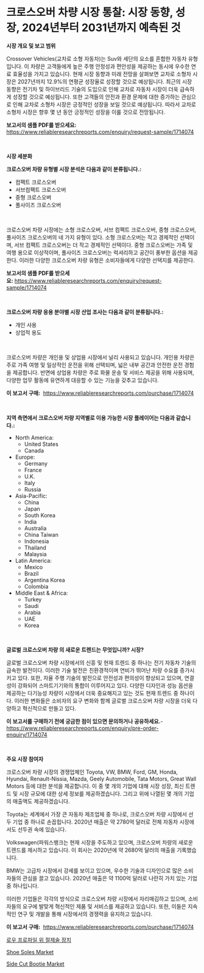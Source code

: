 <p><h1>크로스오버 차량 시장 통찰: 시장 동향, 성장, 2024년부터 2031년까지 예측된 것</h1></p><p><strong>시장 개요 및 보고 범위</strong></p>
<p><p>Crossover Vehicles(교차로 소형 자동차)는 Suv와 세단의 요소를 혼합한 자동차 유형입니다. 이 차량은 고객들에게 높은 주행 안정성과 편안성을 제공하는 동시에 우수한 연료 효율성을 가지고 있습니다. 현재 시장 동향과 미래 전망을 살펴보면 교차로 소형차 시장은 2027년까지 12.9%의 연평균 성장율로 성장할 것으로 예상됩니다. 최근의 시장 동향은 전기차 및 하이브리드 기술의 도입으로 인해 교차로 자동차 시장이 더욱 급속하게 성장할 것으로 예상됩니다. 또한 고객들의 안전과 환경 문제에 대한 증가하는 관심으로 인해 교차로 소형차 시장은 긍정적인 성장을 보일 것으로 예상됩니다. 따라서 교차로 소형차 시장은 향후 몇 년 동안 긍정적인 성장을 이룰 것으로 전망됩니다.</p></p>
<p><strong>보고서의 샘플 PDF를 받으세요:</strong> <a href="https://www.reliableresearchreports.com/enquiry/request-sample/1714074">https://www.reliableresearchreports.com/enquiry/request-sample/1714074</a></p>
<p>&nbsp;</p>
<p><strong>시장 세분화</strong></p>
<p><strong>크로스오버 차량 유형별 시장 분석은 다음과 같이 분류됩니다.:</strong></p>
<p><ul><li>컴팩트 크로스오버</li><li>서브컴팩트 크로스오버</li><li>중형 크로스오버</li><li>풀사이즈 크로스오버</li></ul></p>
<p>&nbsp;</p>
<p><p>크로스오버 차량 시장에는 소형 크로스오버, 서브 컴팩트 크로스오버, 중형 크로스오버, 풀사이즈 크로스오버의 네 가지 유형이 있다. 소형 크로스오버는 작고 경제적인 선택이며, 서브 컴팩트 크로스오버는 더 작고 경제적인 선택이다. 중형 크로스오버는 가족 및 여행 용으로 이상적이며, 풀사이즈 크로스오버는 럭셔리하고 공간이 풍부한 옵션을 제공한다. 이러한 다양한 크로스오버 차량 유형은 소비자들에게 다양한 선택지를 제공한다.</p></p>
<p><strong>보고서의 샘플 PDF를 받으세요:</strong>&nbsp;<a href="https://www.reliableresearchreports.com/enquiry/request-sample/1714074">https://www.reliableresearchreports.com/enquiry/request-sample/1714074</a></p>
<p>&nbsp;</p>
<p><strong> 크로스오버 차량 응용 분야별 시장 산업 조사는 다음과 같이 분류됩니다.:</strong></p>
<p><ul><li>개인 사용</li><li>상업적 용도</li></ul></p>
<p>&nbsp;</p>
<p><p>크로스오버 차량은 개인용 및 상업용 시장에서 널리 사용되고 있습니다. 개인용 차량은 주로 가족 여행 및 일상적인 운전을 위해 선택되며, 넓은 내부 공간과 안전한 운전 경험을 제공합니다. 반면에 상업용 차량은 주로 화물 운송 및 서비스 제공을 위해 사용되며, 다양한 업무 활동에 유연하게 대응할 수 있는 기능을 갖추고 있습니다.</p></p>
<p><strong>이 보고서 구매:</strong>&nbsp; <a href="https://www.reliableresearchreports.com/purchase/1714074">https://www.reliableresearchreports.com/purchase/1714074</a></p>
<p>&nbsp;</p>
<p><strong>지역 측면에서 크로스오버 차량 지역별로 이용 가능한 시장 플레이어는 다음과 같습니다.:</strong></p>
<p><ul>
    <li>
        North America:
        <ul>
            <li>United States</li>
            <li>Canada</li>
        </ul>
    </li>
    <li>
        Europe:
        <ul>
            <li>Germany</li>
            <li>France</li>
            <li>U.K.</li>
            <li>Italy</li>
            <li>Russia</li>
        </ul>
    </li>
    <li>
        Asia-Pacific:
        <ul>
            <li>China</li>
            <li>Japan</li>
            <li>South Korea</li>
            <li>India</li>
            <li>Australia</li>
            <li>China Taiwan</li>
            <li>Indonesia</li>
            <li>Thailand</li>
            <li>Malaysia</li>
        </ul>
    </li>
    <li>
        Latin America:
        <ul>
            <li>Mexico</li>
            <li>Brazil</li>
            <li>Argentina Korea</li>
            <li>Colombia</li>
        </ul>
    </li>
    <li>
        Middle East & Africa:
        <ul>
            <li>Turkey</li>
            <li>Saudi</li>
            <li>Arabia</li>
            <li>UAE</li>
            <li>Korea</li>
        </ul>
    </li>
    </ul></p>
<p>&nbsp;</p>
<p><strong>글로벌 크로스오버 차량 의 새로운 트렌드는 무엇입니까? 시장?</strong></p>
<p><p>글로벌 크로스오버 차량 시장에서의 신흥 및 현재 트렌드 중 하나는 전기 자동차 기술의 급속한 발전이다. 이러한 기술 발전은 친환경적이며 연비가 뛰어난 차량 수요를 증가시키고 있다. 또한, 자율 주행 기술의 발전으로 안전성과 편의성이 향상되고 있으며, 연결성이 강화되어 스마트기기와의 통합이 이루어지고 있다. 다양한 디자인과 성능 옵션을 제공하는 다기능성 차량이 시장에서 더욱 중요해지고 있는 것도 현재 트렌드 중 하나이다. 이러한 변화들은 소비자의 요구 변화와 함께 글로벌 크로스오버 차량 시장을 더욱 다양하고 혁신적으로 만들고 있다.</p></p>
<p><strong>이 보고서를 구매하기 전에 궁금한 점이 있으면 문의하거나 공유하세요.</strong>- <a href="https://www.reliableresearchreports.com/enquiry/pre-order-enquiry/1714074">https://www.reliableresearchreports.com/enquiry/pre-order-enquiry/1714074</a></p>
<p>&nbsp;</p>
<p><strong>주요 시장 참여자</strong></p>
<p><p>크로스오버 차량 시장의 경쟁업체인 Toyota, VW, BMW, Ford, GM, Honda, Hyundai, Renault-Nissia, Mazda, Geely Automobile, Tata Motors, Great Wall Motors 등에 대한 분석을 제공합니다. 이 중 몇 개의 기업에 대해 시장 성장, 최신 트렌드 및 시장 규모에 대한 상세 정보를 제공하겠습니다. 그리고 위에 나열된 몇 개의 기업의 매출액도 제공하겠습니다.</p><p>Toyota는 세계에서 가장 큰 자동차 제조업체 중 하나로, 크로스오버 차량 시장에서 선두 기업 중 하나로 손꼽힙니다. 2020년 매출은 약 2780억 달러로 전체 자동차 시장에서도 선두권 속에 있습니다.</p><p>Volkswagen(파워스뱅크는 현재 시장을 주도하고 있으며, 크로스오버 차량의 새로운 트렌드를 제시하고 있습니다. 이 회사는 2020년에 약 2680억 달러의 매출을 기록했습니다.</p><p>BMW는 고급차 시장에서 강세를 보이고 있으며, 우수한 기술과 디자인으로 많은 소비자들의 관심을 끌고 있습니다. 2020년 매출은 약 1100억 달러로 나란히 가치 있는 기업 중 하나입니다.</p><p>이러한 기업들은 각각의 방식으로 크로스오버 차량 시장에서 자리매김하고 있으며, 소비자들의 요구에 발맞게 혁신적인 제품 및 서비스를 제공하고 있습니다. 또한, 이들은 지속적인 연구 및 개발을 통해 시장에서의 경쟁력을 유지하고 있습니다.</p></p>
<p><strong>이 보고서 구매:</strong>&nbsp;&nbsp;<a href="https://www.reliableresearchreports.com/purchase/1714074">https://www.reliableresearchreports.com/purchase/1714074</a></p>
<p><p><a href="https://github.com/vsoq0zknh59/Market-Research-Report-List-1/blob/main/69658402395.md">로우 프로파일 위 절제술 장치</a></p><p><a href="https://github.com/globismark/Market-Research-Report-List-2/blob/main/shoe-soles-market.md">Shoe Soles Market</a></p><p><a href="https://github.com/bobicer/Market-Research-Report-List-2/blob/main/side-cut-bootie-market.md">Side Cut Bootie Market</a></p></p>
